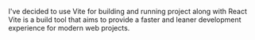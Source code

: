 I've decided to use Vite for building and running project along with React
Vite is a build tool that aims to provide a faster and leaner development experience for modern web projects.